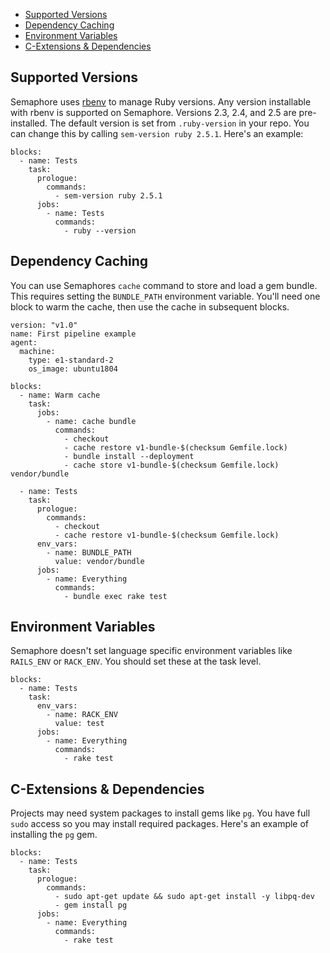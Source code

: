 * [Supported Versions](#supported-versions)
* [Dependency Caching](#dependency-caching)
* [Environment Variables](#environment-variables)
* [C-Extensions & Dependencies](#c-extensions-dependendices)

## Supported Versions

Semaphore uses [rbenv](https://github.com/rbenv/rbenv) to manage
Ruby versions. Any version installable with rbenv is supported on
Semaphore. Versions 2.3, 2.4, and 2.5 are pre-installed. The default
version is set from `.ruby-version` in your repo. You can change this
by calling `sem-version ruby 2.5.1`. Here's an example:

<pre><code class="language-yaml">blocks:
  - name: Tests
    task:
      prologue:
        commands:
          - sem-version ruby 2.5.1
      jobs:
        - name: Tests
          commands:
            - ruby --version
</code></pre>

## Dependency Caching

You can use Semaphores `cache` command to store and load a gem bundle.
This requires setting the `BUNDLE_PATH` environment variable. You'll
need one block to warm the cache, then use the cache in subsequent
blocks.

<pre><code class="language-yaml">version: "v1.0"
name: First pipeline example
agent:
  machine:
    type: e1-standard-2
    os_image: ubuntu1804

blocks:
  - name: Warm cache
    task:
      jobs:
        - name: cache bundle
          commands:
            - checkout
            - cache restore v1-bundle-$(checksum Gemfile.lock)
            - bundle install --deployment
            - cache store v1-bundle-$(checksum Gemfile.lock) vendor/bundle

  - name: Tests
    task:
      prologue:
        commands:
          - checkout
          - cache restore v1-bundle-$(checksum Gemfile.lock)
      env_vars:
        - name: BUNDLE_PATH
          value: vendor/bundle
      jobs:
        - name: Everything
          commands:
            - bundle exec rake test
</code></pre>

## Environment Variables

Semaphore doesn't set language specific environment variables like
`RAILS_ENV` or `RACK_ENV`. You should set these at the task level.

<pre><code class="language-yaml">blocks:
  - name: Tests
    task:
      env_vars:
        - name: RACK_ENV
          value: test
      jobs:
        - name: Everything
          commands:
            - rake test
</code></pre>

## C-Extensions & Dependencies

Projects may need system packages to install gems like `pg`. You have
full `sudo` access so you may install required packages. Here's an
example of installing the `pg` gem.

<pre><code class="language-yaml">blocks:
  - name: Tests
    task:
      prologue:
        commands:
          - sudo apt-get update && sudo apt-get install -y libpq-dev
          - gem install pg
      jobs:
        - name: Everything
          commands:
            - rake test
</code></pre>
